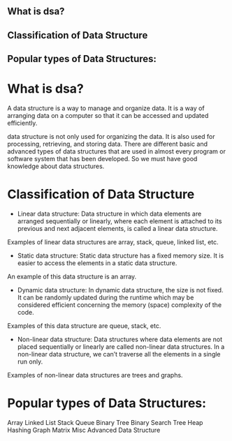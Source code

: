 ## What is dsa?
## Classification of Data Structure
## Popular types of Data Structures:



# What is dsa?

A data structure is a way to manage and organize data. It is a way of arranging data on a computer so that it can be accessed and updated efficiently.

 data structure is not only used for organizing the data. It is also used for processing, retrieving, and storing data. There are different basic and advanced types of data structures that are used in almost every program or software system that has been developed. So we must have good knowledge about data structures. 


# Classification of Data Structure

* Linear data structure: Data structure in which data elements are arranged sequentially or linearly, where each element is attached to its previous and next adjacent elements, is called a linear data structure. 

Examples of linear data structures are array, stack, queue, linked list, etc.

* Static data structure: Static data structure has a fixed memory size. It is easier to access the elements in a static data structure.

An example of this data structure is an array.

* Dynamic data structure: In dynamic data structure, the size is not fixed. It can be randomly updated during the runtime which may be considered efficient concerning the memory (space) complexity of the code. 

Examples of this data structure are queue, stack, etc.

* Non-linear data structure: Data structures where data elements are not placed sequentially or linearly are called non-linear data structures. In a non-linear data structure, we can’t traverse all the elements in a single run only. 

Examples of non-linear data structures are trees and graphs.


# Popular types of Data Structures:

Array
Linked List
Stack
Queue
Binary Tree
Binary Search Tree
Heap
Hashing
Graph
Matrix
Misc
Advanced Data Structure